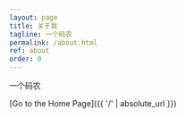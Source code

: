 ```yaml
---
layout: page
title: 关于我
tagline: 一个码农
permalink: /about.html
ref: about
order: 0
---
```


一个码农


[Go to the Home Page]({{ '/' | absolute_url }})
